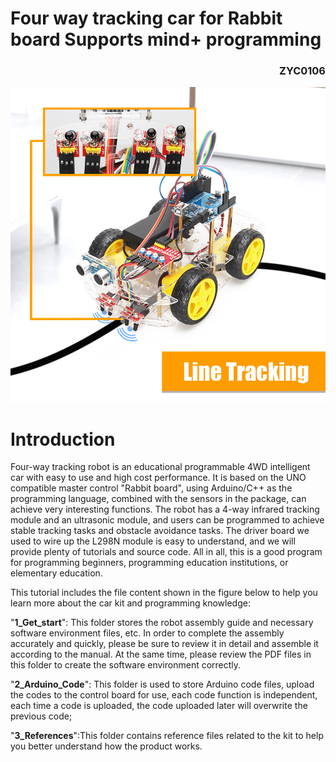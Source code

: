 # Four way tracking car for Rabbit board Supports mind+ programming
<h3 align="right">ZYC0106</h3>

[![四路循迹小车](Tracking_Car.jpg "trackingcar_show")](https://www.alibaba.com/product-detail/DIY-C-C-Program-Robotic-Kit_1600142631648.html?spm=a2700.shop_plser.41413.87.30a694281Z9MRr)

# Introduction
Four-way tracking robot is an educational programmable 4WD intelligent car with easy to use and high cost performance. It is based on the UNO compatible master control "Rabbit board", using Arduino/C++ as the programming language, combined with the sensors in the package, can achieve very interesting functions. The robot has a 4-way infrared tracking module and an ultrasonic module, and users can be programmed to achieve stable tracking tasks and obstacle avoidance tasks. The driver board we used to wire up the L298N module is easy to understand, and we will provide plenty of tutorials and source code. All in all, this is a good program for programming beginners, programming education institutions, or elementary education.

This tutorial includes the file content shown in the figure below to help you learn more about the car kit and programming knowledge:

"**1_Get_start**": This folder stores the robot assembly guide and necessary software environment files, etc. In order to complete the assembly accurately and quickly, please be sure to review it in detail and assemble it according to the manual. At the same time, please review the PDF files in this folder to create the software environment correctly.

"**2_Arduino_Code**": This folder is used to store Arduino code files, upload the codes to the control board for use, each code function is independent, each time a code is uploaded, the code uploaded later will overwrite the previous code;

"**3_References**":This folder contains reference files related to the kit to help you better understand how the product works.